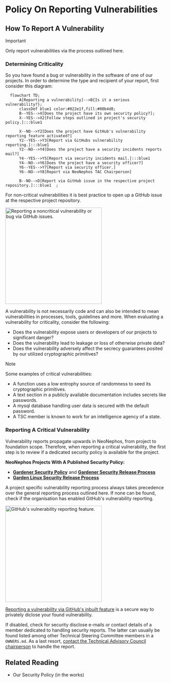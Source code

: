 # Policy On Reporting Vulnerabilities

## How To Report A Vulnerability

> [!IMPORTANT]  
> Only report vulnerabilities via the process outlined here.

### Determining Criticality

So you have found a bug or vulnerability in the software of one of our projects. In order to determine the type and recipient of your report, first consider this diagram:

```mermaid
  flowchart TD;
      A[Reporting a vulnerability]-->B{Is it a serious vulnerability?};
      classDef blue1 color:#022e1f,fill:#00b4d8;
      B--YES-->X[Does the project have its own security policy?];
      X--YES-->X2[Follow steps outlined in project's security policy.]:::blue1
      
      X--NO-->Y2[Does the project have GitHub's vulnerability reporting feature activated?]
      Y2--YES-->Y3[Report via GitHubs vulnerability reporting.]:::blue1
      Y2--NO-->Y4[Does the project have a security incidents reports mail?]
      Y4--YES-->Y5[Report via security incidents mail.]:::blue1
      Y4--NO-->Y6[Does the project have a security officer?]
      Y6--YES-->Y7[Report via security officer.]
      Y6--NO-->Y8[Report via NeoNephos TAC Chairperson]

      B--NO-->D[Report via GitHub issue in the respective project repository.]:::blue1  ;
```

For non-critical vulnerabilities it is best practice to open up a GitHub issue at the respective project repository.

<img src="../assets/security_policy_open_github_issue.svg" alt="Reporting a noncritical vulnerability or bug via GitHub issues." width="300"/>

A vulnerability is not necessarily code and can also be intended to mean vulnerabilities in processes, tools, guidelines and more. 
When evaluating a vulnerability for criticality, consider the following:

* Does the vulnerability expose users or developers of our projects to significant danger?
* Does the vulnerability lead to leakage or loss of otherwise private data?
* Does the vulnerability adversely affect the secrecy guarantees posited by our utilized cryptographic primitives?

> [!NOTE]  
> Some examples of critical vulnerabilities:
> * A function uses a low entrophy source of randomness to seed its cryptographic primitives.
> * A text section in a publicly available documentation includes secrets like passwords.
> * A mysql database handling user data is secured with the default password.
> * A TSC member is known to work for an intelligence agency of a state.

### Reporting A Critical Vulnerability

Vulnerability reports propagate upwards in NeoNephos, from project to foundation scope. Therefore, when reporting a critical vulnerability, the first step is to review if a dedicated security policy is available for the project. 

**NeoNephos Projects With A Published Security Policy:**

* **[Gardener Security Policy](https://gardener.cloud/docs/security-and-compliance/)** and **[Gardener Security Release Process](https://github.com/gardener/gardener/security)**
* **[Garden Linux Security Release Process](https://github.com/gardenlinux/gardenlinux/security)**

A project specific vulnerability reporting process always takes precedence over the general reporting process outlined here. If none can be found, check if the organisation has enabled GitHub's vulnerability reporting.

<img src="../assets/security_policy_github_vulnerability_report.svg" alt="GitHub's vulnerability reporting feature." width="300"/>

[Reporting a vulnerability via GitHub's inbuilt feature](https://docs.github.com/en/code-security/security-advisories/guidance-on-reporting-and-writing-information-about-vulnerabilities/privately-reporting-a-security-vulnerability) is a secure way to privately diclose your found vulnerability.

If disabled, check for security disclose e-mails or contact details of a member dedicated to handling security reports. The latter can usually be found listed among other Technical Steering Committee members in a ```OWNERS.md```.
As a last resort, [contact the Technical Advisory Council chairperson](https://neonephos.org/technical_advisory_council) to handle the report.

## Related Reading

* Our Security Policy (in the works)
